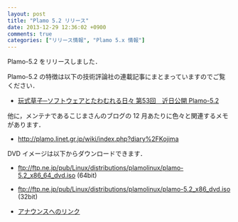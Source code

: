 ```yaml
---
layout: post
title: "Plamo 5.2 リリース"
date: 2013-12-29 12:36:02 +0900
comments: true
categories: ["リリース情報", "Plamo 5.x 情報"]
---
```


Plamo-5.2 をリリースしました．

Plamo-5.2 の特徴は以下の技術評論社の連載記事にまとまっていますのでご覧ください．

* [玩式草子─ソフトウェアとたわむれる日々 第53回　近日公開 Plamo-5.2](http://gihyo.jp/lifestyle/serial/01/ganshiki-soushi/0053)

他に，メンテナであるこじまさんのブログの 12 月あたりに色々と関連するメモがあります．

* http://plamo.linet.gr.jp/wiki/index.php?diary%2FKojima

DVD イメージは以下からダウンロードできます．

* ftp://ftp.ne.jp/pub/Linux/distributions/plamolinux/plamo-5.2_x86_64_dvd.iso (64bit)
* ftp://ftp.ne.jp/pub/Linux/distributions/plamolinux/plamo-5.2_x86_dvd.iso (32bit)

* [アナウンスへのリンク](http://www.linet.gr.jp/~kojima/PlamoWeb/ML/htdocs/201312/msg00005.html)
